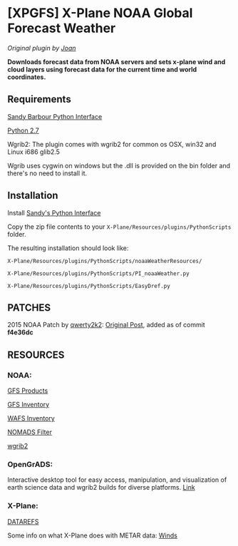 # [XPGFS] X-Plane NOAA Global Forecast Weather #

*Original plugin by [Joan](http://joanpc.com)*

**Downloads forecast data from NOAA servers and sets x-plane wind and cloud layers using forecast data for the current time and
world coordinates.**

## Requirements ##

[Sandy Barbour Python Interface](http://www.xpluginsdk.org/python_interface_latest_downloads.htm)

[Python 2.7](http://www.python.org/getit/)

Wgrib2: The plugin comes with wgrib2 for common os OSX, win32 and Linux i686 glib2.5

Wgrib uses cygwin on windows but the .dll is provided on the bin folder and there's no need to install it.

## Installation ##

Install [Sandy's Python Interface](http://www.xpluginsdk.org/python_interface_latest_downloads.htm)

Copy the zip file contents to your `X-Plane/Resources/plugins/PythonScripts` folder.

The resulting installation should look like:

`X-Plane/Resources/plugins/PythonScripts/noaaWeatherResources/`

`X-Plane/Resources/plugins/PythonScripts/PI_noaaWeather.py`

`X-Plane/Resources/plugins/PythonScripts/EasyDref.py`

## PATCHES ##

2015 NOAA Patch by [qwerty2k2](http://forums.x-plane.org/index.php?showuser=125293): [Original Post](http://forums.x-plane.org/index.php?showtopic=72313&p=885255), added as of commit **f4e36dc**

## RESOURCES ##

### NOAA: ###

[GFS Products](http://www.nco.ncep.noaa.gov/pmb/products/gfs/)

[GFS Inventory](http://www.nco.ncep.noaa.gov/pmb/products/gfs/gfs.t00z.pgrb2f06.shtml)

[WAFS Inventory](http://www.nco.ncep.noaa.gov/pmb/products/gfs/WAFS_blended_2012010606f06.grib2.shtml)

[NOMADS Filter](http://nomads.ncep.noaa.gov/)

[wgrib2](http://www.cpc.ncep.noaa.gov/products/wesley/wgrib2/)

### OpenGrADS: ###

Interactive desktop tool for easy access, manipulation, and visualization of earth science data and wgrib2 builds for diverse platforms. [Link](http://sourceforge.net/projects/opengrads/)

### X-Plane: ###

[DATAREFS](http://www.xsquawkbox.net/xpsdk/docs/DataRefs.html)

Some info on what X-Plane does with METAR data: [Winds](http://code.google.com/p/fjccuniversalfmc/wiki/Winds)
